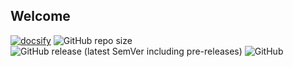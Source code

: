 ## Welcome

[![docsify](https://img.shields.io/badge/maintained%20with-docsify-cc00ff.svg)](https://docsify.js.org/)
![GitHub repo size](https://img.shields.io/github/repo-size/longshilin/wiki-BehaviorDesigner)
![GitHub release (latest SemVer including pre-releases)](https://img.shields.io/github/v/release/longshilin/wiki-BehaviorDesigner?include_prereleases)
![GitHub](https://img.shields.io/github/license/longshilin/wiki-BehaviorDesigner)

